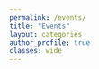 ```yaml
---
permalink: /events/
title: "Events"
layout: categories
author_profile: true
classes: wide
---
```



<style>
h1{font-size:64px;}
h2{font-size:48px;}
h3{font-size:40px;}
h4{font-size:30px;}
h5{font-size:26px;}
h6 {font-size: 24px;}
p {font-size: 22px;}
</style>

